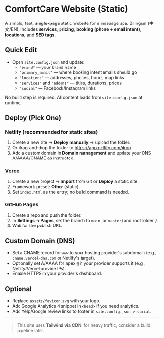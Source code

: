 # ComfortCare Website (Static)

A simple, fast, **single‑page** static website for a massage spa. Bilingual (中文/EN), includes **services**, **pricing**, **booking (phone + email intent)**, **locations**, and **SEO tags**.

## Quick Edit

- Open `site.config.json` and update:
  - `"brand"` — your brand name
  - `"primary_email"` — where booking intent emails should go
  - `"locations"` — addresses, phones, hours, map links
  - `"services"` and `"addons"` — titles, durations, prices
  - `"social"` — Facebook/Instagram links

No build step is required. All content loads from `site.config.json` at runtime.

## Deploy (Pick One)

### Netlify (recommended for static sites)
1. Create a new site → **Deploy manually** → upload the folder.
2. Or drag‑and‑drop the folder to https://app.netlify.com/drop
3. Add a custom domain in **Domain management** and update your DNS A/AAAA/CNAME as instructed.

### Vercel
1. Create a new project → **Import** from Git or **Deploy** a static site.
2. Framework preset: **Other** (static).
3. Set `index.html` as the entry; no build command is needed.

### GitHub Pages
1. Create a repo and push the folder.
2. In **Settings → Pages**, set the branch to `main` (or `master`) and root folder `/`.
3. Wait for the publish URL.

## Custom Domain (DNS)
- Set a CNAME record for `www` to your hosting provider's subdomain (e.g., `cname.vercel-dns.com` or Netlify's target).
- Optionally set A/AAAA for apex `@` if your provider supports it (e.g., Netlify/Vercel provide IPs).
- Enable HTTPS in your provider's dashboard.

## Optional
- Replace `assets/favicon.svg` with your logo.
- Add Google Analytics 4 snippet in `<head>` if you need analytics.
- Add Yelp/Google review links to footer in `site.config.json > social`.

---

> This site uses **Tailwind via CDN**; for heavy traffic, consider a build pipeline later.
